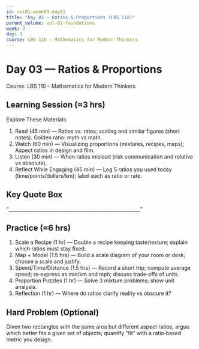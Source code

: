 ```yaml
---
id: vol01-week03-day03
title: "Day 03 — Ratios & Proportions (LBS 110)"
parent_volume: vol-01-foundations
week: 3
day: 3
course: LBS 110 – Mathematics for Modern Thinkers
---
```


# Day 03 — Ratios & Proportions
Course: LBS 110 – Mathematics for Modern Thinkers

## Learning Session (≈3 hrs)
Explore These Materials:
1. Read (45 min) — Ratios vs. rates; scaling and similar figures (short notes). Golden ratio: myth vs math.  
2. Watch (60 min) — Visualizing proportions (mixtures, recipes, maps); Aspect ratios in design and film.  
3. Listen (30 min) — When ratios mislead (risk communication and relative vs absolute).  
4. Reflect While Engaging (45 min) — Log 5 ratios you used today (time/points/dollars/km); label each as ratio or rate.

## Key Quote Box
“_______________________________________________________”

## Practice (≈6 hrs)
1. Scale a Recipe (1 hr) — Double a recipe keeping taste/texture; explain which ratios must stay fixed.  
2. Map + Model (1.5 hrs) — Build a scale diagram of your room or desk; choose a scale and justify.  
3. Speed/Time/Distance (1.5 hrs) — Record a short trip; compute average speed; re‑express as min/km and mph; discuss trade‑offs of units.  
4. Proportion Puzzles (1 hr) — Solve 3 mixture problems; show unit analysis.  
5. Reflection (1 hr) — Where do ratios clarify reality vs obscure it?

## Hard Problem (Optional)
Given two rectangles with the same area but different aspect ratios, argue which better fits a given set of objects; quantify “fit” with a ratio‑based metric you design.
